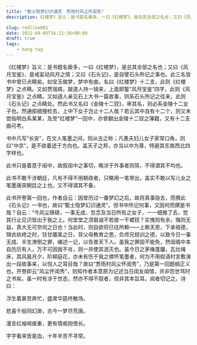 ```yaml
---
title: "甄士隐梦幻识通灵　贾雨村风尘怀闺秀"
description: 红楼梦》旨义：是书题名极多，一曰《红楼梦》，是总其全部之名也；又曰《风月宝鉴》，是戒妄动风月之情；又曰《石头记》，是自譬石头所记之事也。此三名皆书中曾已点睛矣。如宝玉做梦，梦中有曲，名曰《红楼梦》十二支，此则《红楼梦》之点睛。又如贾瑞病，跛道人持一镜来，上面即錾“风月宝鉴”四字，此则《风月宝鉴》之点睛。又如道人亲见石上大书一篇故事，则系石头所记之往来，此则《石头记》之点睛处。然此书又名曰《金陵十二钗》，审其名，则必系金陵十二女子也。然通部细搜检去，上中下女子岂止十二人哉？若云其中自有十二个，则又未尝指明白系某某，及至“红楼梦”一回中，亦曾翻出金陵十二钗之簿籍，又有十二支曲可考。

slug: redline001
date: 2022-09-05T16:21:38+08:00
draft: true
tags:
    - hong-tag
---
```


《红楼梦》旨义：是书题名极多，一曰《红楼梦》，是总其全部之名也；又曰《风月宝鉴》，是戒妄动风月之情；又曰《石头记》，是自譬石头所记之事也。此三名皆书中曾已点睛矣。如宝玉做梦，梦中有曲，名曰《红楼梦》十二支，此则《红楼梦》之点睛。又如贾瑞病，跛道人持一镜来，上面即錾“风月宝鉴”四字，此则《风月宝鉴》之点睛。又如道人亲见石上大书一篇故事，则系石头所记之往来，此则《石头记》之点睛处。然此书又名曰《金陵十二钗》，审其名，则必系金陵十二女子也。然通部细搜检去，上中下女子岂止十二人哉？若云其中自有十二个，则又未尝指明白系某某，及至“红楼梦”一回中，亦曾翻出金陵十二钗之簿籍，又有十二支曲可考。

书中凡写“长安”，在文人笔墨之间，则从古之称；凡愚夫妇儿女子家常口角，则曰“中京”，是不欲着迹于方向也。盖天子之邦，亦当以中为尊，特避其东南西北四字样也。

此书只是着意于闺中，故叙闺中之事切，略涉于外事者则简，不得谓其不均也。

此书不敢干涉朝廷，凡有不得不用朝政者，只略用一笔带出，盖实不敢以写儿女之笔墨唐突朝廷之上也。又不得谓其不备。

此书开卷第一回也，作者自云：因曾历过一番梦幻之后，故将真事隐去，而撰此《石头记》一书也，故曰“甄士隐梦幻识通灵”。但书中所记何事，又因何而撰是书哉？自云：“今风尘碌碌，一事无成，忽念及当日所有之女子，一一细推了去，觉其行止见识皆出于我之上。何堂堂之须眉诚不若彼一干裙钗？实愧则有余，悔则无益，真大无可奈何之日也！当此时，则自欲将已往所赖——上赖天恩，下承祖德，锦衣纨绔之时，饫甘餍美之日，背父母教育之恩，负师兄规训之德，以致今日一事无成、半生潦倒之罪，编述一记，以告普天下人。虽我之罪固不能免，然闺阁中本自历历有人，万不可因我不肖，则一并使其泯灭也。虽今日之茅椽蓬牖，瓦灶绳床，其风晨月夕，阶柳庭花，亦未有伤于我之襟怀笔墨者，何为不用假语村言敷演出一段故事来，以悦人之耳目哉？故曰“贾雨村风尘怀闺秀”，乃是第一回题纲正义也。开卷即云“风尘怀闺秀”，则知作者本意原为记述当日闺友闺情，并非怨世骂时之书矣。虽一时有涉于世态，然亦不得不叙者，但非其本旨耳。阅者切记之。诗曰：

浮生着甚苦奔忙，盛席华筵终散场。

悲喜千般同幻渺，古今一梦尽荒唐。

漫言红袖啼痕重，更有情痴抱恨长。

字字看来皆是血，十年辛苦不寻常。
